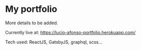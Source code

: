 # My portfolio

More details to be added.

Currently live at: https://lucio-afonso-portfolio.herokuapp.com/

Tech used: ReactJS, GatsbyJS, graphql, scss...
